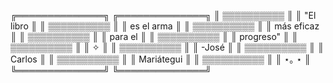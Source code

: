 ╔══════════════╗    ╔══════════════╗
    ║  ▒▒▒▒▒▒▒▒▒▒ ║    ║  "El libro   ║
    ║  ▒▒▒▒▒▒▒▒▒▒ ║    ║  es el arma  ║
    ║  ▒▒▒▒▒▒▒▒▒▒ ║    ║  más eficaz  ║
    ║  ▒▒▒▒▒▒▒▒▒▒ ║    ║    para el   ║
    ║  ▒▒▒▒▒▒▒▒▒▒ ║    ║  progreso"   ║
    ║  ▒▒▒▒▒▒▒▒▒▒ ║    ║     ✧        ║
    ║  ▒▒▒▒▒▒▒▒▒▒ ║    ║   -José      ║
    ║  ▒▒▒▒▒▒▒▒▒▒ ║    ║   Carlos     ║
    ║  ▒▒▒▒▒▒▒▒▒▒ ║    ║  Mariátegui  ║
    ║  ▒▒▒▒▒▒▒▒▒▒ ║    ║   ⋆｡ ⋆       ║
    ╚══════════════╝    ╚══════════════╝
